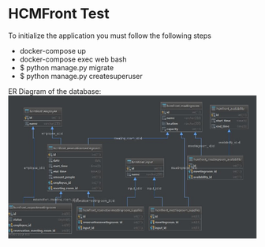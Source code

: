 # HCMFront Test
To initialize the application you must follow the following steps
- docker-compose up
- docker-compose exec web bash
- $ python manage.py migrate
- $ python manage.py createsuperuser

ER Diagram of the database: 
![alt text](https://github.com/emmanuelgomez/hcmfront/blob/master/ER_diagram.jpg "Logo Title Text 1")
